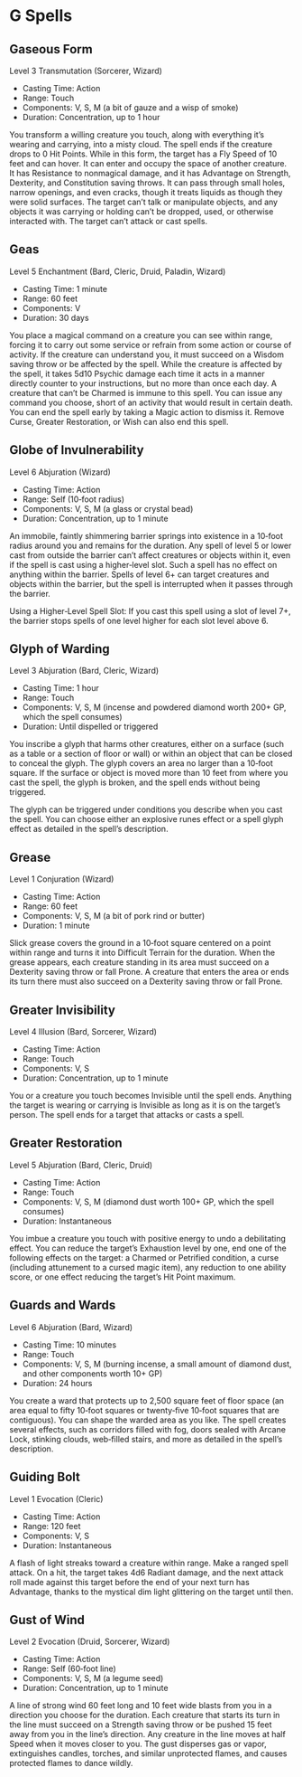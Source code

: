 <!-- Source: docs/SRD_CC_v5.2.1.pdf (G spells) -->

# G Spells

## Gaseous Form
Level 3 Transmutation (Sorcerer, Wizard)

- Casting Time: Action
- Range: Touch
- Components: V, S, M (a bit of gauze and a wisp of smoke)
- Duration: Concentration, up to 1 hour

You transform a willing creature you touch, along with everything it’s wearing and carrying, into a misty cloud. The spell ends if the creature drops to 0 Hit Points. While in this form, the target has a Fly Speed of 10 feet and can hover. It can enter and occupy the space of another creature. It has Resistance to nonmagical damage, and it has Advantage on Strength, Dexterity, and Constitution saving throws. It can pass through small holes, narrow openings, and even cracks, though it treats liquids as though they were solid surfaces. The target can’t talk or manipulate objects, and any objects it was carrying or holding can’t be dropped, used, or otherwise interacted with. The target can’t attack or cast spells.

## Geas
Level 5 Enchantment (Bard, Cleric, Druid, Paladin, Wizard)

- Casting Time: 1 minute
- Range: 60 feet
- Components: V
- Duration: 30 days

You place a magical command on a creature you can see within range, forcing it to carry out some service or refrain from some action or course of activity. If the creature can understand you, it must succeed on a Wisdom saving throw or be affected by the spell. While the creature is affected by the spell, it takes 5d10 Psychic damage each time it acts in a manner directly counter to your instructions, but no more than once each day. A creature that can’t be Charmed is immune to this spell. You can issue any command you choose, short of an activity that would result in certain death. You can end the spell early by taking a Magic action to dismiss it. Remove Curse, Greater Restoration, or Wish can also end this spell.

## Globe of Invulnerability
Level 6 Abjuration (Wizard)

- Casting Time: Action
- Range: Self (10‑foot radius)
- Components: V, S, M (a glass or crystal bead)
- Duration: Concentration, up to 1 minute

An immobile, faintly shimmering barrier springs into existence in a 10‑foot radius around you and remains for the duration. Any spell of level 5 or lower cast from outside the barrier can’t affect creatures or objects within it, even if the spell is cast using a higher‑level slot. Such a spell has no effect on anything within the barrier. Spells of level 6+ can target creatures and objects within the barrier, but the spell is interrupted when it passes through the barrier.

Using a Higher‑Level Spell Slot: If you cast this spell using a slot of level 7+, the barrier stops spells of one level higher for each slot level above 6.

## Glyph of Warding
Level 3 Abjuration (Bard, Cleric, Wizard)

- Casting Time: 1 hour
- Range: Touch
- Components: V, S, M (incense and powdered diamond worth 200+ GP, which the spell consumes)
- Duration: Until dispelled or triggered

You inscribe a glyph that harms other creatures, either on a surface (such as a table or a section of floor or wall) or within an object that can be closed to conceal the glyph. The glyph covers an area no larger than a 10‑foot square. If the surface or object is moved more than 10 feet from where you cast the spell, the glyph is broken, and the spell ends without being triggered.

The glyph can be triggered under conditions you describe when you cast the spell. You can choose either an explosive runes effect or a spell glyph effect as detailed in the spell’s description.

## Grease
Level 1 Conjuration (Wizard)

- Casting Time: Action
- Range: 60 feet
- Components: V, S, M (a bit of pork rind or butter)
- Duration: 1 minute

Slick grease covers the ground in a 10‑foot square centered on a point within range and turns it into Difficult Terrain for the duration. When the grease appears, each creature standing in its area must succeed on a Dexterity saving throw or fall Prone. A creature that enters the area or ends its turn there must also succeed on a Dexterity saving throw or fall Prone.

## Greater Invisibility
Level 4 Illusion (Bard, Sorcerer, Wizard)

- Casting Time: Action
- Range: Touch
- Components: V, S
- Duration: Concentration, up to 1 minute

You or a creature you touch becomes Invisible until the spell ends. Anything the target is wearing or carrying is Invisible as long as it is on the target’s person. The spell ends for a target that attacks or casts a spell.

## Greater Restoration
Level 5 Abjuration (Bard, Cleric, Druid)

- Casting Time: Action
- Range: Touch
- Components: V, S, M (diamond dust worth 100+ GP, which the spell consumes)
- Duration: Instantaneous

You imbue a creature you touch with positive energy to undo a debilitating effect. You can reduce the target’s Exhaustion level by one, end one of the following effects on the target: a Charmed or Petrified condition, a curse (including attunement to a cursed magic item), any reduction to one ability score, or one effect reducing the target’s Hit Point maximum.

## Guards and Wards
Level 6 Abjuration (Bard, Wizard)

- Casting Time: 10 minutes
- Range: Touch
- Components: V, S, M (burning incense, a small amount of diamond dust, and other components worth 10+ GP)
- Duration: 24 hours

You create a ward that protects up to 2,500 square feet of floor space (an area equal to fifty 10‑foot squares or twenty‑five 10‑foot squares that are contiguous). You can shape the warded area as you like. The spell creates several effects, such as corridors filled with fog, doors sealed with Arcane Lock, stinking clouds, web‑filled stairs, and more as detailed in the spell’s description.

## Guiding Bolt
Level 1 Evocation (Cleric)

- Casting Time: Action
- Range: 120 feet
- Components: V, S
- Duration: Instantaneous

A flash of light streaks toward a creature within range. Make a ranged spell attack. On a hit, the target takes 4d6 Radiant damage, and the next attack roll made against this target before the end of your next turn has Advantage, thanks to the mystical dim light glittering on the target until then.

## Gust of Wind
Level 2 Evocation (Druid, Sorcerer, Wizard)

- Casting Time: Action
- Range: Self (60‑foot line)
- Components: V, S, M (a legume seed)
- Duration: Concentration, up to 1 minute

A line of strong wind 60 feet long and 10 feet wide blasts from you in a direction you choose for the duration. Each creature that starts its turn in the line must succeed on a Strength saving throw or be pushed 15 feet away from you in the line’s direction. Any creature in the line moves at half Speed when it moves closer to you. The gust disperses gas or vapor, extinguishes candles, torches, and similar unprotected flames, and causes protected flames to dance wildly.

